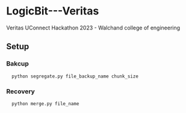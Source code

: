 # LogicBit---Veritas
Veritas UConnect Hackathon 2023 - Walchand college of engineering


## Setup
### Bakcup
      python segregate.py file_backup_name chunk_size
### Recovery
      python merge.py file_name
    
  

